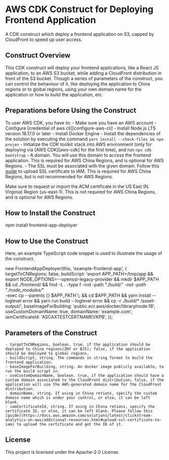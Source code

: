# AWS CDK Construct for Deploying Frontend Application

A CDK construct which deploy a frontend application on S3, capped by CloudFront to speed up user access.

## Construct Overview

This CDK construct will deploy your frontend applications, like a React JS application, to an AWS S3 bucket, while adding a CloudFront distribution in front of the S3 bucket. Though a series of parameters of the construct, you can control the behaviour of it, like deploying the application to China regions or to global regions, using your own domain name for the application or how to build the application, etc.

## Preparations before Using the Construct
To user AWS CDK, you have to:
    - Make sure you have an AWS account
    - Configure [credential of aws cli][configure-aws-cli]
    - Install Node.js LTS version 18.17.0 or later
    - Install Docker Engine
    - Install the dependencies of the solution by executing the command `yarn install --check-files && npx projen`
    - Initialize the CDK toolkit stack into AWS environment (only for deploying via [AWS CDK][aws-cdk] for the first time), and run `npx cdk bootstrap`
    - A domain. You will use this domain to access the frontend application. This is required for AWS China Regions, and is optional for AWS Regions.
    - The SSL must be associated with the given domain. Follow this [guide](https://docs.aws.amazon.com/solutions/latest/clickstream-analytics-on-aws/additional-resources.html#upload-ssl-certificate-to-iam) to upload SSL certificate to IAM. This is required for AWS China Regions, but is not recommended for AWS Regions.

Make sure to request or import the ACM certificate in the US East (N. Virginia) Region (us-east-1). This is not required for AWS China Regions, and is optional for AWS Regions.

## How to Install the Construct
npm install frontend-app-deployer

## How to Use the Construct
Here, an example TypeScript code snippet is used to illustrate the usage of the construct.

new FrontendAppDeployer(this, 'example-frontend-app', {
  targetToCNRegions: false,
  buildScript: 'export APP_PATH=/tmp/app && export NODE_OPTIONS=--openssl-legacy-provider && mkdir $APP_PATH && cd ./frontend/ && find -L . -type f -not -path "./build/*" -not -path "./node_modules/*" \
      -exec cp --parents {} $APP_PATH \\; && cd $APP_PATH && yarn install --loglevel error && yarn run build --loglevel error && cp -r ./build/* /asset-output/',
  baseImageForBuilding: 'public.ecr.aws/docker/library/node:18',
  useCustomDomainName: true,
  domainName: 'example.com',
  iamCertificateId: 'ASCAXTESTCERTNAMEVKPB',
});

## Parameters of the Construct
    - targetToCNRegions, boolean. true, if the application should be deployed to China regions(ZHY or BJS); false, if the application should be deployed to global regions.
    - buildScript, string. The commands in string format to build the frontend application.
    - baseImageForBuilding, string. An docker image publicly available, to run the build script in.
    - useCustomDomainName, boolean. true, if the application should have a custom domain associated to the CloudFront distribution; false, if the application will use the AWS-generated domain name for the CloudFront distribution. 
    - domainName, string. If using in China retions, specify the custom domain name which is under your control, or else, it can be left blank.
    - iamCertificateId, string. If using in China retions, specify the certificate ID, or else, it can be left blank. Please follow this [guide](https://docs.aws.amazon.com/solutions/latest/clickstream-analytics-on-aws/additional-resources.html#upload-ssl-certificate-to-iam) to upload the certificate and get the ID of it.

## License

This project is licensed under the Apache-2.0 License.
